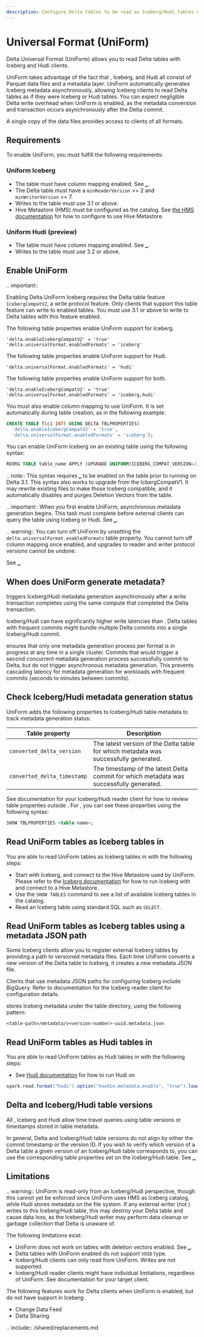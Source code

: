 ```yaml
---
description: Configure Delta tables to be read as Iceberg/Hudi tables using UniForm.
---
```


# Universal Format (UniForm)

Delta Universal Format (UniForm) allows you to read Delta tables with Iceberg and Hudi clients.

UniForm takes advantage of the fact that <Delta>, Iceberg, and Hudi all consist of Parquet data files and a metadata layer. UniForm automatically generates Iceberg metadata asynchronously, allowing Iceberg clients to read Delta tables as if they were Iceberg or Hudi tables. You can expect negligible Delta write overhead when UniForm is enabled, as the metadata conversion and transaction occurs asynchronously after the Delta commit.

A single copy of the data files provides access to clients of all formats.

## Requirements

To enable UniForm, you must fulfill the following requirements:

### Uniform Iceberg
- The table must have column mapping enabled. See [_](delta-column-mapping.md).
- The Delta table must have a `minReaderVersion` >= 2 and `minWriterVersion` >= 7.
- Writes to the table must use <Delta> 3.1 or above.
- Hive Metastore (HMS) must be configured as the catalog. See [the HMS documentation](https://spark.apache.org/docs/latest/sql-data-sources-hive-tables.html) for how to configure <AS> to use Hive Metastore.

### Uniform Hudi (preview)
- The table must have column mapping enabled. See [_](delta-column-mapping.md).
- Writes to the table must use <Delta> 3.2 or above.

## Enable <Delta> UniForm

.. important::

  Enabling Delta UniForm Iceberg requires the Delta table feature `IcebergCompatV2`, a write protocol feature. Only clients that support this table feature can write to enabled tables. You must use <Delta> 3.1 or above to write to Delta tables with this feature enabled.

The following table properties enable UniForm support for Iceberg.

```
'delta.enableIcebergCompatV2' = 'true'
'delta.universalFormat.enabledFormats' = 'iceberg'
```

The following table properties enable UniForm support for Hudi.

```
'delta.universalFormat.enabledFormats' = 'hudi'
```

The following table properties enable UniForm support for both.

```
'delta.enableIcebergCompatV2' = 'true'
'delta.universalFormat.enabledFormats' = 'iceberg,hudi'
```

You must also enable column mapping to use UniForm. It is set automatically during table creation, as in the following example:

```sql
CREATE TABLE T(c1 INT) USING DELTA TBLPROPERTIES(
  'delta.enableIcebergCompatV2' = 'true',
  'delta.universalFormat.enabledFormats' = 'iceberg');
```

You can enable UniForm Iceberg on an existing table using the following syntax:


```sql
REORG TABLE table_name APPLY (UPGRADE UNIFORM(ICEBERG_COMPAT_VERSION=2));
```
.. note:: This syntax requires [_](delta-column-mapping.md) to be enabled on the table prior to running on Delta 3.1. This syntax also works to upgrade from the IcbergCompatV1. It may rewrite existing files to make those Iceberg compatible, and it automatically disables and purges Deletion Vectors from the table.

.. important:: When you first enable UniForm, asynchronous metadata generation begins. This task must complete before external clients can query the table using Iceberg or Hudi. See [_](#status).

.. warning:: You can turn off UniForm by unsetting the `delta.universalFormat.enabledFormats` table property. You cannot turn off column mapping once enabled, and upgrades to <Delta> reader and writer protocol versions cannot be undone.

See [_](#limitations).

## When does UniForm generate metadata?

<Delta> triggers Iceberg/Hudi metadata generation asynchronously after a <Delta> write transaction completes using the same compute that completed the Delta transaction.

Iceberg/Hudi can have significantly higher write latencies than <Delta>. Delta tables with frequent commits might bundle multiple Delta commits into a single Iceberg/Hudi commit.

<Delta> ensures that only one metadata generation process per format is in progress at any time in a single cluster. Commits that would trigger a second concurrent metadata generation process successfully commit to Delta, but do not trigger asynchronous metadata generation. This prevents cascading latency for metadata generation for workloads with frequent commits (seconds to minutes between commits).

## <a id="status"></a> Check Iceberg/Hudi metadata generation status

UniForm adds the following properties to Iceberg/Hudi table metadata to track metadata generation status:

| Table property | Description |
| --- | --- |
| `converted_delta_version` | The latest version of the Delta table for which metadata was successfully generated. |
| `converted_delta_timestamp` | The timestamp of the latest Delta commit for which metadata was successfully generated. |

See documentation for your Iceberg/Hudi reader client for how to review table properties outside <Delta>. For <AS>, you can see these properties using the following syntax:

```sql
SHOW TBLPROPERTIES <table-name>;
```

## Read UniForm tables as Iceberg tables in <AS>

You are able to read UniForm tables as Iceberg tables in <AS> with the following steps:
* Start <AS> with Iceberg, and connect to the Hive Metastore used by UniForm. Please refer to the [Iceberg documentation](https://iceberg.apache.org/docs/latest/spark-configuration/#catalogs) for how to run Iceberg with <AS> and connect to a Hive Metastore.
* Use the `SHOW TABLES` command to see a list of available Iceberg tables in the catalog.
* Read an Iceberg table using standard SQL such as `SELECT`. 

## Read UniForm tables as Iceberg tables using a metadata JSON path

Some Iceberg clients allow you to register external Iceberg tables by providing a path to versioned metadata files. Each time UniForm converts a new version of the Delta table to Iceberg, it creates a new metadata JSON file.

Clients that use metadata JSON paths for configuring Iceberg include BigQuery. Refer to documentation for the Iceberg reader client for configuration details.

<Delta> stores Iceberg metadata under the table directory, using the following pattern:

```
<table-path>/metadata/v<version-number>-uuid.metadata.json
```

## Read UniForm tables as Hudi tables in <AS>

You are able to read UniForm tables as Hudi tables in <AS> with the following steps:
*  See [Hudi documentation](https://hudi.apache.org/docs/quick-start-guide#spark-shellsql) for how to run Hudi on <AS>
```scala
spark.read.format("hudi").option("hoodie.metadata.enable", "true").load("PATH_TO_UNIFORM_TABLE_DIRECTORY")
```

## <a id="versions"></a> Delta and Iceberg/Hudi table versions

All <Delta>, Iceberg and Hudi allow time travel queries using table versions or timestamps stored in table metadata.

In general, Delta and Iceberg/Hudi table versions do not align by either the commit timestamp or the version ID. If you wish to verify which version of a Delta table a given version of an Iceberg/Hudi table corresponds to, you can use the corresponding table properties set on the Iceberg/Hudi table. See [_](#status).

## Limitations

.. warning:: UniForm is read-only from an Iceberg/Hudi perspective, though this cannot yet be enforced since UniForm uses HMS as Iceberg catalog, while Hudi stores metadata on the file system. If any external writer (not <Delta>) writes to this Iceberg/Hudi table, this may destroy your Delta table and cause data loss, as the Iceberg/Hudi writer may perform data cleanup or garbage collection that Delta is unaware of.

The following limitations exist:

- UniForm does not work on tables with deletion vectors enabled. See [_](delta-deletion-vectors.md).
- Delta tables with UniForm enabled do not support `VOID` type.
- Iceberg/Hudi clients can only read from UniForm. Writes are not supported.
- Iceberg/Hudi reader clients might have individual limitations, regardless of UniForm. See documentation for your target client.

The following <Delta> features work for Delta clients when UniForm is enabled, but do not have support in Iceberg:

- Change Data Feed
- Delta Sharing

.. include:: /shared/replacements.md
